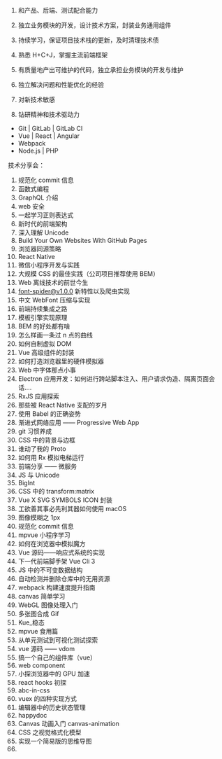 1. 和产品、后端、测试配合能力
2. 独立业务模块的开发，设计技术方案，封装业务通用组件
3. 持续学习，保证项目技术栈的更新，及时清理技术债



1. 熟悉 H+C+J，掌握主流前端框架
2. 有质量地产出可维护的代码，独立承担业务模块的开发与维护
3. 独立解决问题和性能优化的经验
4. 对新技术敏感
5. 钻研精神和技术驱动力



- Git | GitLab | GitLab CI
- Vue | React | Angular
- Webpack
- Node.js | PHP



技术分享会：

1. 规范化 commit 信息
2. 函数式编程
3. GraphQL 介绍
4. web 安全
5. 一起学习正则表达式
6. 新时代的前端架构
7. 深入理解 Unicode
8. Build Your Own Websites With GitHub Pages
9. 浏览器同源策略
10. React Native
11. 微信小程序开发与实践
12. 大规模 CSS 的最佳实践（公司项目推荐使用 BEM）
13. Web 离线技术的前世今生
14. font-spider@v1.0.0 新特性以及爬虫实现
15. 中文 WebFont 压缩与实现
16. 前端持续集成之路
17. 模板引擎实现原理
18. BEM 的好处都有啥
19. 怎么样画一条过 n 点的曲线
20. 如何自制虚拟 DOM
21. Vue 高级组件的封装
22. 如何打造浏览器里的硬件模拟器
23. Web 中字体那点小事
24. Electron 应用开发：如何进行跨站脚本注入、用户请求伪造、隔离页面会话....
25. RxJS 应用探索
26. 那些被 React Native 支配的岁月
27. 使用 Babel 的正确姿势
28. 渐进式网络应用 —— Progressive Web App
29. git 习惯养成
30. CSS 中的背景与边框
31. 谁动了我的 Proto
32. 如何用 Rx 模拟电梯运行
33. 前端分享 —— 微服务
34. JS 与 Unicode
35. BigInt
36. CSS 中的 transform:matrix
37. Vue X SVG SYMBOLS ICON 封装
38. 工欲善其事必先利其器如何使用 macOS
39. 图像模糊之 1px
40. 规范化 commit 信息
41. mpvue 小程序学习
42. 如何在浏览器中模拟魔方
43. Vue 源码——响应式系统的实现
44. 下一代前端脚手架 Vue Cli 3
45. JS 中的不可变数据结构
46. 自动检测并删除仓库中的无用资源
47. webpack 构建速度提升指南
48. canvas 简单学习
49. WebGL 图像处理入门
50. 多张图合成 Gif
51. Kue_稳态
52. mpvue 食用篇
53. 从单元测试到可视化测试探索
54. vue 源码 —— vdom
55. 搞一个自己的组件库（vue）
56. web component
57. 小探浏览器中的 GPU 加速
58. react hooks 初探
59. abc-in-css
60. vuex 的四种实现方式
61. 编辑器中的历史状态管理
62. happydoc
63. Canvas 动画入门 canvas-animation
64. CSS 之视觉格式化模型
65. 实现一个简易版的思维导图
66. 